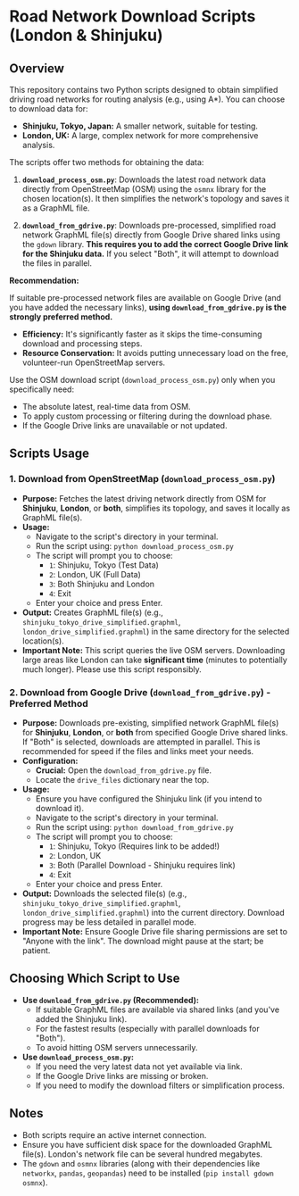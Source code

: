 # Road Network Download Scripts (London & Shinjuku)

## Overview

This repository contains two Python scripts designed to obtain simplified
driving road networks for routing analysis (e.g., using A*). You can choose to
download data for:

* **Shinjuku, Tokyo, Japan:** A smaller network, suitable for testing.
* **London, UK:** A large, complex network for more comprehensive analysis.

The scripts offer two methods for obtaining the data:

1. **`download_process_osm.py`**: Downloads the latest road network data
directly from OpenStreetMap (OSM) using the `osmnx` library for the chosen
location(s). It then simplifies the network's topology and saves it as a
GraphML file.

2. **`download_from_gdrive.py`**: Downloads pre-processed, simplified road
network GraphML file(s) directly from Google Drive shared links using the
`gdown` library. **This requires you to add the correct Google Drive link for
the Shinjuku data.** If you select "Both", it will attempt to download the
files in parallel.

**Recommendation:**

If suitable pre-processed network files are available on Google Drive (and you
have added the necessary links), **using `download_from_gdrive.py` is the
strongly preferred method.**

* **Efficiency:** It's significantly faster as it skips the time-consuming
download and processing steps.
* **Resource Conservation:** It avoids putting unnecessary load on the free,
volunteer-run OpenStreetMap servers.

Use the OSM download script (`download_process_osm.py`) only when you
specifically need:

* The absolute latest, real-time data from OSM.
* To apply custom processing or filtering during the download phase.
* If the Google Drive links are unavailable or not updated.

## Scripts Usage

### 1. Download from OpenStreetMap (`download_process_osm.py`)

* **Purpose:** Fetches the latest driving network directly from OSM for
**Shinjuku**, **London**, or **both**, simplifies its topology, and saves it
locally as GraphML file(s).
* **Usage:**
  * Navigate to the script's directory in your terminal.
  * Run the script using: `python download_process_osm.py`
  * The script will prompt you to choose:
    * `1`: Shinjuku, Tokyo (Test Data)
    * `2`: London, UK (Full Data)
    * `3`: Both Shinjuku and London
    * `4`: Exit
  * Enter your choice and press Enter.
* **Output:** Creates GraphML file(s) (e.g.,
`shinjuku_tokyo_drive_simplified.graphml`, `london_drive_simplified.graphml`)
in the same directory for the selected location(s).
* **Important Note:** This script queries the live OSM servers. Downloading
large areas like London can take **significant time** (minutes to potentially
much longer). Please use this script responsibly.

### 2. Download from Google Drive (`download_from_gdrive.py`) - Preferred Method

* **Purpose:** Downloads pre-existing, simplified network GraphML file(s) for
**Shinjuku**, **London**, or **both** from specified Google Drive shared links.
If "Both" is selected, downloads are attempted in parallel. This is recommended
for speed if the files and links meet your needs.
* **Configuration:**
  * **Crucial:** Open the `download_from_gdrive.py` file.
  * Locate the `drive_files` dictionary near the top.
* **Usage:**
  * Ensure you have configured the Shinjuku link (if you intend to download
  it).
  * Navigate to the script's directory in your terminal.
  * Run the script using: `python download_from_gdrive.py`
  * The script will prompt you to choose:
    * `1`: Shinjuku, Tokyo (Requires link to be added!)
    * `2`: London, UK
    * `3`: Both (Parallel Download - Shinjuku requires link)
    * `4`: Exit
  * Enter your choice and press Enter.
* **Output:** Downloads the selected file(s) (e.g.,
`shinjuku_tokyo_drive_simplified.graphml`, `london_drive_simplified.graphml`)
into the current directory. Download progress may be less detailed in parallel
mode.
* **Important Note:** Ensure Google Drive file sharing permissions are set to
"Anyone with the link". The download might pause at the start; be patient.

## Choosing Which Script to Use

* **Use `download_from_gdrive.py` (Recommended):**
  * If suitable GraphML files are available via shared links (and you've added
  the Shinjuku link).
  * For the fastest results (especially with parallel downloads for "Both").
  * To avoid hitting OSM servers unnecessarily.
* **Use `download_process_osm.py`:**
  * If you need the very latest data not yet available via link.
  * If the Google Drive links are missing or broken.
  * If you need to modify the download filters or simplification process.

## Notes

* Both scripts require an active internet connection.
* Ensure you have sufficient disk space for the downloaded GraphML file(s).
London's network file can be several hundred megabytes.
* The `gdown` and `osmnx` libraries (along with their dependencies like
`networkx`, `pandas`, `geopandas`) need to be installed (`pip install gdown
osmnx`).
